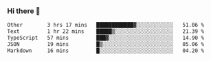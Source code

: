 ### Hi there 👋

<!--
**WShiBin/WShiBin** is a ✨ _special_ ✨ repository because its `README.md` (this file) appears on your GitHub profile.

Here are some ideas to get you started:

- 🔭 I’m currently working on ...
- 🌱 I’m currently learning ...
- 👯 I’m looking to collaborate on ...
- 🤔 I’m looking for help with ...
- 💬 Ask me about ...
- 📫 How to reach me: ...
- 😄 Pronouns: ...
- ⚡ Fun fact: ...
-->

<!--START_SECTION:waka-->

```txt
Other        3 hrs 17 mins   ████████████▓░░░░░░░░░░░░   51.06 %
Text         1 hr 22 mins    █████▒░░░░░░░░░░░░░░░░░░░   21.39 %
TypeScript   57 mins         ███▓░░░░░░░░░░░░░░░░░░░░░   14.90 %
JSON         19 mins         █▒░░░░░░░░░░░░░░░░░░░░░░░   05.06 %
Markdown     16 mins         █░░░░░░░░░░░░░░░░░░░░░░░░   04.20 %
```

<!--END_SECTION:waka-->
